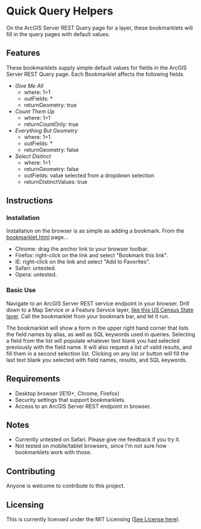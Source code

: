 # Quick Query Helpers

On the ArcGIS Server REST Query page for a layer, these bookmarklets will fill in the query pages with default values.

## Features

These bookmarklets supply simple default values for fields in the ArcGIS Server REST Query page. Each Bookmarklet affects the following fields.

- *Give Me All*
  - where: 1=1
  - outFields: *
  - returnGeometry: true
- *Count Them Up*
  - where: 1=1
  - returnCountOnly: true
- *Everything But Geometry*
  - where: 1=1
  - outFields: *
  - returnGeometry: false
- *Select Distinct*
  - where: 1=1
  - returnGeometry: false
  - outFields: value selected from a dropdown selection
  - returnDistinctValues: true

## Instructions

### Installation

Installation on the browser is as simple as adding a bookmark. From the [bookmarklet.html](https://github.com/raykendo/ESRI_REST_Diagnostics/blob/master/bookmarklets.html) page...

- Chrome: drag the anchor link to your browser toolbar.
- Firefox: right-click on the link and select "Bookmark this link".
- IE: right-click on the link and select "Add to Favorites".
- Safari: untested.
- Opera: untested.

### Basic Use

Navigate to an ArcGIS Server REST service endpoint in your browser. Drill down to a Map Service or a Feature Service layer, [like this US Census State layer](http://sampleserver6.arcgisonline.com/arcgis/rest/services/Census/MapServer/3/query). Call the bookmarklet from your bookmark bar, and let it run.

The bookmarklet will show a form in the upper right hand corner that lists the field names by alias, as well as SQL keywords used in queries. Selecting a field from the list will populate whatever text blank you had selected previously with the field name. It will also request a list of valid results, and fill them in a second selection list. Clicking on any list or button will fill the last text blank you selected with field names, results, and SQL keywords.

## Requirements

- Desktop browser (IE10+, Chrome, Firefox)
- Security settings that support bookmarklets.
- Access to an ArcGIS Server REST endpoint in browser.

## Notes

- Currently untested on Safari. Please give me feedback if you try it.
- Not tested on mobile/tablet browsers, since I'm not sure how bookmarklets work with those.

## Contributing

Anyone is welcome to contribute to this project.

## Licensing

This is currently licensed under the MIT Licensing ([See License here](https://github.com/raykendo/ESRI_REST_Diagnostics/blob/master/LICENSE)).
